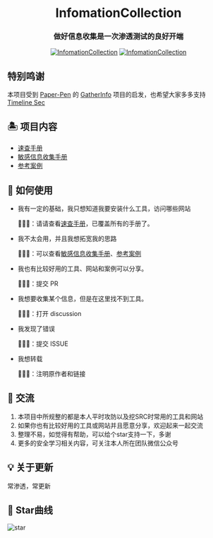 <h1 align="center" >InfomationCollection</h1>

<h3 align="center" >做好信息收集是一次渗透测试的良好开端</h3>

<p align="center">
    <a href="https://github.com/y4ney/InfomationCollection"><img alt="InfomationCollection" src="https://img.shields.io/github/stars/y4ney/InfomationCollection.svg"></a>
    <a href="https://github.com/y4ney/InfomationCollection"><img alt="InfomationCollection" src="https://img.shields.io/badge/InfomationCollection-green"></a>
</p>

## 特别鸣谢

本项目受到 [Paper-Pen](https://github.com/Paper-Pen) 的 [GatherInfo](https://github.com/Paper-Pen/GatherInfo) 项目的启发，也希望大家多多支持 [Timeline Sec](https://github.com/TimelineSec)

## 🏝 项目内容

- [速查手册](./速查手册.md)
- [敏感信息收集手册](./敏感信息收集手册.md)
- [参考案例](./参考案例.md)

## 🔎 如何使用

- 我有一定的基础，我只想知道我要安装什么工具，访问哪些网站

    💁🏻‍♀️：请请查看[速查手册](./速查手册.md)，已覆盖所有的手册了。
- 我不太会用，并且我想拓宽我的思路

    💁🏻‍♀️：可以查看[敏感信息收集手册](./敏感信息收集手册.md)、[参考案例](./参考案例.md)
- 我也有比较好用的工具、网站和案例可以分享。

    💁🏻‍♀️：提交 PR
- 我想要收集某个信息，但是在这里找不到工具。

    💁🏻‍♀️：打开 discussion
- 我发现了错误

    💁🏻‍♀️：提交 ISSUE
- 我想转载

    💁🏻‍♀️：注明原作者和链接

## 🎸 交流

1. 本项目中所规整的都是本人平时攻防以及挖SRC时常用的工具和网站
2. 如果你也有比较好用的工具或网站并且愿意分享，欢迎起来一起交流
3. 整理不易，如觉得有帮助，可以给个star支持一下，多谢
4. 更多的安全学习相关内容，可关注本人所在团队微信公众号

## 💡 关于更新

常渗透，常更新

## 🏁 Star曲线

![star](https://starchart.cc/y4ney/InfomationCollection.svg)
